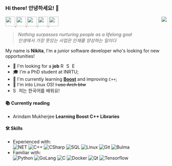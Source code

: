 ### Hi there! 안녕하세요! 👋
<img align="right" src="https://github.com/xtenzQ/xtenzQ/blob/master/readme.png" />
<p>
  <a target="_blank" href="mailto:me@rusetskii.dev" target="_blank">
    <img height="30" src="https://img.icons8.com/ultraviolet/40/000000/filled-message.png"/>
  </a>
  <a target="_blank" href="https://www.linkedin.com/in/xtenzq/" target="_blank">
    <img height="30" src="https://img.icons8.com/ultraviolet/40/000000/linkedin.png"/>
  </a>
  <a target="_blank" href="https://www.facebook.com/xtenzQ/" target="_blank">
    <img height="30" src="https://img.icons8.com/ultraviolet/40/000000/facebook.png"/>
  </a> 
  <a target="_blank" href="https://rusetskii.dev/" target="_blank">
    <img height="30" src="https://img.icons8.com/ultraviolet/40/000000/domain.png"/>
  </a>
  <a target="_blank" href="https://www.instagram.com/xtenzq/" target="_blank">
    <img height="30" src="https://img.icons8.com/ultraviolet/40/000000/instagram-new.png"/>
  </a>
</p>

> *Nothing surpasses nurturing people as a lifelong goal<br>
>인생에서 가장 뜻있는 사업은 인재를 양성하는 일이다*

My name is **Nikita**, I'm a junior software developer who's looking for new opportunities!
- 🔭 I'm looking for a **job** <img title="Russia" alt="Russia" src="https://image.flaticon.com/icons/svg/323/323300.svg" width="14"/> <img title="South Korea" alt="South Korea" src="https://image.flaticon.com/icons/svg/197/197582.svg" width="14"/> <img title="Europe" alt="Europe" src="https://image.flaticon.com/icons/svg/323/323344.svg" width="14"/>
- 🎓 I'm a PhD student at INRTU;
- 🌱 I'm currently learning **[Boost](https://www.boost.org/)** and improving `C++`;
- 🐧 I'm into Linux OS! ~~I use Arch btw~~
-  <img title="South Korea" alt="South Korea" src="https://image.flaticon.com/icons/svg/197/197582.svg" width="14"/> 저는 한국어를 배워요!

<h4>📚 Currently reading</h4>
<ul>
  <li>Arindam Mukherjee <b>Learning Boost C++ Libraries</b> <a target="_blank" href="https://www.packtpub.com/product/learning-boost-c-libraries/9781783551217"><img src="https://image.flaticon.com/icons/svg/25/25284.svg" width="14" /></a></li>
</ul>

<h4>🛠 Skills</h4>
<ul>
<li>Experienced with:<br>
  <!-- primary -->
  <img alt="NET" src="https://img.shields.io/badge/-.NET-8e44ad?style=flat-square&logo=%2ENET&logoColor=white" />
  <img alt="C++" src="https://img.shields.io/badge/-C++-8e44ad?style=flat-square&logo=c%2B%2B&logoColor=white" /> 
  <img alt="CSharp" src="https://img.shields.io/badge/-C%23-8e44ad?style=flat-square&logo=c-sharp&logoColor=white" />
  <img alt="SQL" src="https://img.shields.io/badge/-SQL-f1c40f?style=flat-square&logo=mysql&logoColor=black&textColor=black" />
  <!-- other -->
  <img alt="Linux" src="https://img.shields.io/badge/-Linux-e67e22?style=flat-square&logo=linux&logoColor=black&textColor=black" />
  <img alt="Git" src="https://img.shields.io/badge/-Git-e67e22?style=flat-square&logo=git&logoColor=white" />
  <!-- web -->
  <img alt="Bulma" src="https://img.shields.io/badge/-Bulma-00D1B2?style=flat-square&logo=bulma&logoColor=white" />
</li>
<li>Familiar with:<br>
  <img alt="Python" src="https://img.shields.io/badge/-Python-2c3e50?style=flat-square&logo=python&logoColor=white" />
  <img alt="GoLang" src="https://img.shields.io/badge/-GoLang-2c3e50?style=flat-square&logo=go&logoColor=white" />
  <img alt="C" src="https://img.shields.io/badge/-C-2c3e50?style=flat-square&logo=c&logoColor=white" />
  <img alt="Docker" src="https://img.shields.io/badge/-Docker-46a2f1?style=flat-square&logo=docker&logoColor=white" />
  <img alt="Qt" src="https://img.shields.io/badge/-Qt-41CD52?style=flat-square&logo=Qt&logoColor=white" />
  <img alt="Tensorflow" src="https://img.shields.io/badge/-Tensorflow-FF6F00?style=flat-square&logo=tensorflow&logoColor=white" />
</li>
</ul>
<!--
**xtenzQ/xtenzQ** is a ✨ _special_ ✨ repository because its `README.md` (this file) appears on your GitHub profile.

Here are some ideas to get you started:

-  I’m currently working on ...
- 🌱 I’m currently learning ...
- 👯 I’m looking to collaborate on ...
- 🤔 I’m looking for help with ...
- 💬 Ask me about ...
- 📫 How to reach me: ...
- 😄 Pronouns: ...
- ⚡ Fun fact: ...
-->
